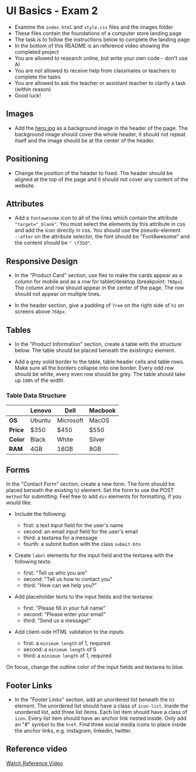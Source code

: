 # UI Basics - Exam 2

- Examine the `index.html` and `style.css` files and the images folder
- These files contain the foundations of a computer store landing page
- The task is to follow the instructions below to complete the landing page
- In the bottom of this README is an reference video showing the completed project
- You are allowed to research online, but write your own code - don't use AI
- You are not allowed to receive help from classmates or teachers to complete the tasks
- You are allowed to ask the teacher or assistant teacher to clarify a task (within reason)
- Good luck!

## Images

- Add the [hero.jpg](./images/hero.jpg) as a background image in the header of the page. The background image should cover the whole header, it should not repeat itself and the image should be at the center of the header.

## Positioning

- Change the position of the header to fixed. The header should be aligned at the top of the page and it should not cover any content of the website.

## Attributes

- Add a `fontawesome` icon to all of the links which contain the attribute `"target="_blank"`. You must select the elements by this attribute in css and add the icon directly in css. You should use the pseudo-element `::after` on the attribute selector, the font should be "FontAwesome" and the content should be `" \f35d"`.

## Responsive Design

- In the "Product Card" section, use flex to make the cards appear as a column for mobile and as a row for tablet/desktop (breakpoint: `768px`). The column and row should appear in the center of the page. The row should not appear on multiple lines.

* In the header section, give a padding of `7rem` on the right side of `h1` on screens above `768px`.

## Tables

- In the "Product Information" section, create a table with the structure below. The table should be placed beneath the  existing`h2` element.

- Add a grey solid border to the table, table header cells and table rows. Make sure all the borders collapse into one border. Every odd row should be white, every even row should be grey. The table should take up `100%` of the width.

### Table Data Structure

|           | Lenovo | Dell      | Macbook |
| --------- | ------ | --------- | ------- |
| **OS**    | Ubuntu | Microsoft | MacOS   |
| **Price** | $350   | $450      | $550    |
| **Color** | Black  | White     | Silver  |
| **RAM**   | 4GB    | 16GB      | 8GB     |

## Forms

In the "Contact Form" section, create a new form. The form should be placed beneath the existing `h2` element. Set the form to use the POST `method` for submitting. Feel free to add `div` elements for formatting, if you would like.

- Include the following:
    - first: a text input field for the user's name
    - second: an email input field for the user's email
    - third: a textarea for a message
    - fourth: a submit button with the class `submit-btn`

- Create `label` elements for the input field and the textarea with the following texts:
    - first: "Tell us who you are"
    - second: "Tell us how to contact you"
    - third: "How can we help you?"

- Add placeholder texts to the input fields and the textarea:
    - first: "Please fill in your full name"
    - second: "Please enter your email"
    - third: "Send us a message!"

- Add client-side HTML validation to the inputs
    - first: a `minimum length` of 1, required
    - second: a `minimum length` of 5
    - third: a `minimum length` of 1, required

On focus, change the outline color of the input fields and textarea to blue.

## Footer Links

- In the "Footer Links" section, add an unordered list beneath the `h3` element. The unordered list should have a class of `icon-list`. Inside the unordered list, add three list items. Each list item should have a class of `icon`. Every list item should have an anchor link nested inside. Only add an "#" symbol to the `href`. Find three social media icons to place inside the anchor links, e.g. instagram, linkedin, twitter.

## Reference video

[Watch Reference Video](simplescreenrecorder-2022-10-21_14.38.54.mp4)
